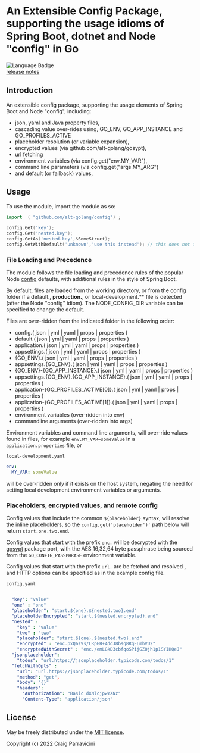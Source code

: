 An Extensible Config Package, supporting the usage idioms of Spring Boot, dotnet and Node "config" in Go
=====================================


![Language Badge](https://img.shields.io/github/languages/top/alt-golang/config) <br/>
[release notes](https://github.com/alt-golang/config/blob/main/HISTORY.md)

<a name="intro">Introduction</a>
--------------------------------
An extensible config package, supporting the usage elements of Spring Boot and Node "config", including:
- json, yaml and Java property files,
- cascading value over-rides using, GO_ENV, GO_APP_INSTANCE and GO_PROFILES_ACTIVE
- placeholder resolution (or variable expansion),
- encrypted values (via github.com/alt-golang/gosypt),
- url fetching
- environment variables (via config.get("env.MY_VAR"),
- command line parameters (via config.get("args.MY_ARG")
- and default (or fallback) values,


<a name="usage">Usage</a>
-------------------------

To use the module, import the module as so:

```go
import  ( "github.com/alt-golang/config") ;

config.Get('key');
config.Get('nested.key');
config.GetAs('nested.key',&SomeStruct);
config.GetWithDefault('unknown','use this instead'); // this does not throw an error
```

### File Loading and Precedence

The module follows the file loading and precedence rules of the popular Node
[config](https://www.npmjs.com/package/config) defaults, with additional rules in the style of Spring Boot.

By default, files are loaded from the working directory, or from the config folder if a default.**, production.**, 
or local-development.** file is detected (after the Node "config" idiom).  The NODE_CONFIG_DIR variable can be 
specified to change the default.

Files are over-ridden from the indicated folder in the following order:

- config.( json | yml | yaml | props | properties )
- default.( json | yml | yaml | props | properties )
- application.( json | yml | yaml | props | properties )
- appsettings.( json | yml | yaml | props | properties )
- {GO_ENV}.( json | yml | yaml | props | properties )
- appsettings.{GO_ENV}.( json | yml | yaml | props | properties )
- {GO_ENV}-{GO_APP_INSTANCE}.( json | yml | yaml | props | properties )
- appsettings.{GO_ENV}.{GO_APP_INSTANCE}.( json | yml | yaml | props | properties )
- application-{GO_PROFILES_ACTIVE[0]}.( json | yml | yaml | props | properties )
- application-{GO_PROFILES_ACTIVE[1]}.( json | yml | yaml | props | properties )
- environment variables (over-ridden into env)
- commandline arguments (over-ridden into args)


Environment variables and command line arguments, will over-ride values found in files, for example
`env.MY_VAR=someValue` in a `application.properties` file, or

`local-development.yaml`
```yaml
env:
  MY_VAR: someValue
```

will be over-ridden only if it exists on the host system, negating the need for 
setting local development environment variables or arguments.

### Placeholders, encrypted values, and remote config

Config values that include the common `${placeholder}` syntax, will resolve the inline
placeholders, so the `config.get('placeholder')'` path below will return `start.one.two.end`.

Config values that start with the prefix `enc.` will be decrypted with the
[gosypt](https://github.com/alt-golang/gosypt) package port, with the AES 16,32,64 byte passphrase being
sourced from the `GO_CONFIG_PASSPHRASE` environment variable.

Config values that start with the prefix `url.` are be fetched and resolved , and HTTP options can be specified as in 
the example config file.  

`config.yaml`
```yaml

  "key": "value"
  "one" : "one"
  "placeholder": "start.${one}.${nested.two}.end"
  "placeholderEncrypted": "start.${nested.encrypted}.end"
  "nested" : 
    "key" : "value"
    "two" : "two"
    "placeholder": "start.${one}.${nested.two}.end"
    "encrypted" : "enc.pxQ6z9s/LRpGB+4ddJ8bsq8RqELmhVU2"
    "encryptedWithSecret" : "enc./emLGkD3cbfqoSPijGZ0jh1p1SYIHQeJ"
  "jsonplaceholder": 
    "todos": "url.https://jsonplaceholder.typicode.com/todos/1"
  "fetchWithOpts" : 
    "url": "url.https://jsonplaceholder.typicode.com/todos/1"
    "method": "get",
    "body": "{}"
    "headers":
      "Authorization": "Basic dXNlcjpwYXNz"
      "Content-Type": "application/json"
```
<a name="license">License</a>
-----------------------------

May be freely distributed under the [MIT license](https://raw.githubusercontent.com/alt-javascript/config/main/LICENSE).

Copyright (c) 2022 Craig Parravicini    
